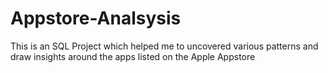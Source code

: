 # Appstore-Analsysis
This is an SQL Project which helped me to uncovered various patterns and draw insights around the apps listed on the Apple Appstore
